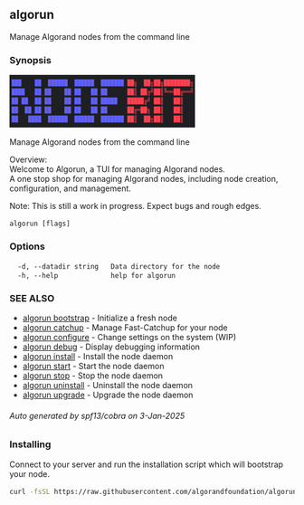 ## algorun

Manage Algorand nodes from the command line

### Synopsis

                                                                                                    
<img alt="Terminal Render" src="/docs/nodekit.png" width="65%">                                             
                                                                                                    
                                                                                                    
Manage Algorand nodes from the command line                                                         
                                                                                                    
Overview:                                                                                           
Welcome to Algorun, a TUI for managing Algorand nodes.                                              
A one stop shop for managing Algorand nodes, including node creation, configuration, and management.
                                                                                                    
Note: This is still a work in progress. Expect bugs and rough edges.                                

```
algorun [flags]
```

### Options

```
  -d, --datadir string   Data directory for the node
  -h, --help             help for algorun
```

### SEE ALSO

* [algorun bootstrap](/docs/algorun_bootstrap.md)	 - Initialize a fresh node
* [algorun catchup](/docs/algorun_catchup.md)	 - Manage Fast-Catchup for your node
* [algorun configure](/docs/algorun_configure.md)	 - Change settings on the system (WIP)
* [algorun debug](/docs/algorun_debug.md)	 - Display debugging information
* [algorun install](/docs/algorun_install.md)	 - Install the node daemon
* [algorun start](/docs/algorun_start.md)	 - Start the node daemon
* [algorun stop](/docs/algorun_stop.md)	 - Stop the node daemon
* [algorun uninstall](/docs/algorun_uninstall.md)	 - Uninstall the node daemon
* [algorun upgrade](/docs/algorun_upgrade.md)	 - Upgrade the node daemon

###### Auto generated by spf13/cobra on 3-Jan-2025

### Installing

Connect to your server and run the installation script which will bootstrap your node.

```bash
curl -fsSL https://raw.githubusercontent.com/algorandfoundation/algorun-tui/refs/heads/main/install.sh | bash
```